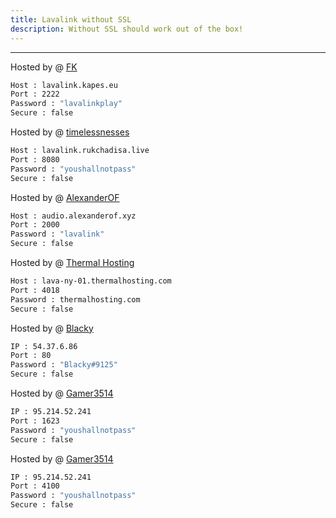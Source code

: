 ```yaml
---
title: Lavalink without SSL
description: Without SSL should work out of the box!
---
```


---
Hosted by @ [FK](https://github.com/flkapes)
```bash
Host : lavalink.kapes.eu
Port : 2222
Password : "lavalinkplay"
Secure : false
```

Hosted by @ [timelessnesses](https://rukchadisa.live)
```bash
Host : lavalink.rukchadisa.live
Port : 8080
Password : "youshallnotpass"
Secure : false
```

Hosted by @ [AlexanderOF](https://alexanderof.xyz/2022/05/03/free-lavalink/)
```bash
Host : audio.alexanderof.xyz
Port : 2000
Password : "lavalink"
Secure : false
```

Hosted by @ [Thermal Hosting](https://thermalhosting.com)
```bash
Host : lava-ny-01.thermalhosting.com
Port : 4018
Password : thermalhosting.com
Secure : false
```

Hosted by @ [Blacky](https://blacky-dev.me/)
```bash
IP : 54.37.6.86
Port : 80
Password : "Blacky#9125"
Secure : false
```
Hosted by @ [Gamer3514](https://github.com/thegamer3514)
```bash
IP : 95.214.52.241
Port : 1623
Password : "youshallnotpass"
Secure : false
```
Hosted by @ [Gamer3514](https://github.com/thegamer3514)
```bash
IP : 95.214.52.241
Port : 4100
Password : "youshallnotpass"
Secure : false
```
